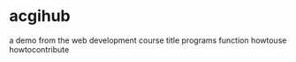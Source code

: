 # acgihub
a demo from the web development course 
title 
programs
function
howtouse
howtocontribute
